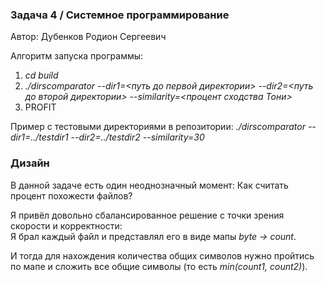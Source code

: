 ### Задача 4 / Системное программирование

Автор: Дубенков Родион Сергеевич

Алгоритм запуска программы:
1) *cd build*
2) *./dirscomparator --dir1=<путь до первой директории> --dir2=<путь до второй директории> --similarity=<процент сходства Тони>*
3) PROFIT

Пример c тестовыми директориями в репозитории:
*./dirscomparator --dir1=../testdir1 --dir2=../testdir2 --similarity=30*

### Дизайн
В данной задаче есть один неоднозначный момент: Как считать процент похожести файлов?

Я привёл довольно сбалансированное решение с точки зрения скорости и корректности:  
Я брал каждый файл и представлял его в виде мапы *byte -> count*.

И тогда для нахождения количества общих символов нужно пройтись по мапе и сложить все общие символы (то есть *min(count1, count2)*).